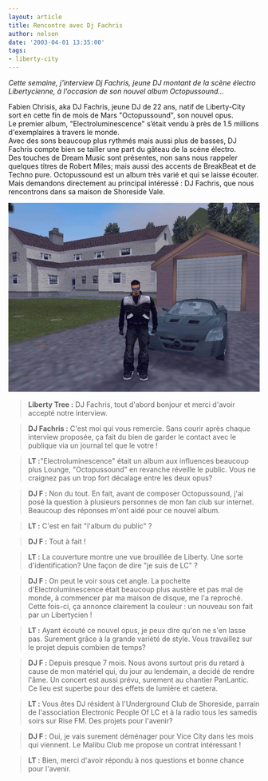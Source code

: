 ```yaml
---
layout: article
title: Rencontre avec Dj Fachris
author: nelson
date: '2003-04-01 13:35:00'
tags:
- liberty-city
---
```


_Cette semaine, j'interview Dj Fachris, jeune DJ montant de la scène électro Libertycienne, à l'occasion de son nouvel album Octopussound..._

Fabien Chrisis, aka DJ Fachris, jeune DJ de 22 ans, natif de Liberty-City sort en cette fin de mois de Mars "Octopussound", son nouvel opus.  
Le premier album, "Electroluminescence" s’était vendu à près de 1.5 millions d'exemplaires à travers le monde.  
Avec des sons beaucoup plus rythmés mais aussi plus de basses, DJ Fachris compte bien se tailler une part du gâteau de la scène électro.  
Des touches de Dream Music sont présentes, non sans nous rappeler quelques titres de Robert Miles; mais aussi des accents de BreakBeat et de Techno pure. Octopussound est un album très varié et qui se laisse écouter. Mais demandons directement au principal intéressé : DJ Fachris, que nous rencontrons dans sa maison de Shoreside Vale.

![](/content/images/2016/07/Fach.jpg)

> **Liberty Tree :** DJ Fachris, tout d'abord bonjour et merci d'avoir accepté notre interview.

> **DJ Fachris :** C'est moi qui vous remercie. Sans courir après chaque interview proposée, ça fait du bien de garder le contact avec le publique via un journal tel que le votre !

> **LT :**"Electroluminescence" était un album aux influences beaucoup plus Lounge, "Octopussound" en revanche réveille le public. Vous ne craignez pas un trop fort décalage entre les deux opus?

> **DJ F :** Non du tout. En fait, avant de composer Octopussound, j'ai posé la question à plusieurs personnes de mon fan club sur internet. Beaucoup des réponses m'ont aidé pour ce nouvel album.

> **LT :** C'est en fait "l'album du public" ?

> **DJ F :** Tout à fait !

> **LT :** La couverture montre une vue brouillée de Liberty. Une sorte d'identification? Une façon de dire "je suis de LC" ?

> **DJ F :** On peut le voir sous cet angle. La pochette d'Electroluminescence était beaucoup plus austère et pas mal de monde, à commencer par ma maison de disque, me l'a reproché. Cette fois-ci, ça annonce clairement la couleur : un nouveau son fait par un Libertycien !

> **LT :** Ayant écouté ce nouvel opus, je peux dire qu'on ne s'en lasse pas. Surement grâce à la grande variété de style. Vous travaillez sur le projet depuis combien de temps?

> **DJ F :** Depuis presque 7 mois. Nous avons surtout pris du retard à cause de mon matériel qui, du jour au lendemain, a decidé de rendre l'âme. Un concert est aussi prévu, surement au chantier PanLantic. Ce lieu est superbe pour des effets de lumière et caetera.

> **LT :** Vous êtes DJ résident à l'Underground Club de Shoreside, parrain de l'association Electronic People Of LC et à la radio tous les samedis soirs sur Rise FM. Des projets pour l'avenir?

> **DJ F :** Oui, je vais surement déménager pour Vice City dans les mois qui viennent. Le Malibu Club me propose un contrat intéressant !

> **LT :** Bien, merci d'avoir répondu à nos questions et bonne chance pour l'avenir.